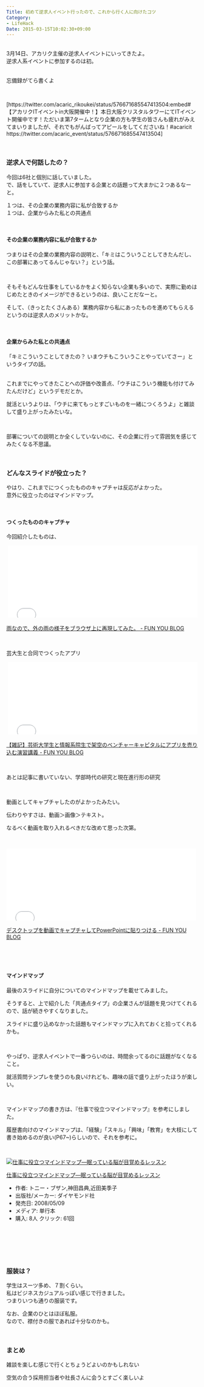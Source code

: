 ```yaml
---
Title: 初めて逆求人イベント行ったので、これから行く人に向けたコツ
Category:
- LifeHack
Date: 2015-03-15T10:02:30+09:00
---
```


<p><br />3月14日、アカリク主催の逆求人イベントにいってきたよ。<br />逆求人系イベントに参加するのは初。</p>
<p><br />忘備録がてら書くよ</p>
<p> </p>
<p>[https://twitter.com/acaric_rikoukei/status/576671685547413504:embed#【アカリクITイベントin大阪開催中！】本日大阪クリスタルタワーにてITイベント開催中です！ただいま第7タームとなり企業の方も学生の皆さんも疲れがみえてまいりましたが、それでもがんばってアピールをしてくださいね！#acaricit https://twitter.com/acaric_event/status/576671685547413504]</p>
<p><!-- more --></p>
<p> </p>

### 逆求人で何話したの？

<p>今回は6社と個別に話していました。<br />で、話をしていて、逆求人に参加する企業との話題って大まかに２つあるなーと。</p>
<p>１つは、その企業の業務内容に私が合致するか<br />１つは、企業からみた私との共通点</p>
<p> </p>
<h4>その企業の業務内容に私が合致するか</h4>
<p>つまりはその企業の業務内容の説明と、「キミはこういうことしてきたんだし、この部署にあってるんじゃない？」という話。</p>
<p> </p>
<p>そもそもどんな仕事をしているかをよく知らない企業も多いので、実際に勤めはじめたときのイメージができるというのは、良いことだなーと。</p>
<p>そして、（きっとたくさんある）業務内容から私にあったものを進めてもらえるというのは逆求人のメリットかな。</p>
<p> </p>
<h4>企業からみた私との共通点</h4>
<p>「キミこういうことしてきたの？ いまウチもこういうことやっていてさー」というタイプの話。</p>
<p><br />これまでにやってきたことへの評価や改善点、「ウチはこういう機能も付けてみたんだけど」というデモだとか。</p>
<p>就活というよりは、「ウチに来てもっとすごいものを一緒につくろうよ」と雑談して盛り上がったみたいな。</p>
<p> </p>
<p>部署についての説明とか全くしていないのに、その企業に行って雰囲気を感じてみたくなる不思議。</p>
<p> </p>

### どんなスライドが役立った？

<p>やはり、これまでにつくったもののキャプチャは反応がよかった。<br />意外に役立ったのはマインドマップ。</p>
<p> </p>
<h4>つくったもののキャプチャ</h4>
<p>今回紹介したものは、</p>
<p> <iframe class="embed-card embed-blogcard" style="width: 100%; height: 190px; max-width: 500px; margin: auto;" title="雨なので、外の雨の様子をブラウザ上に再現してみた。 - FUN YOU BLOG" src="/entry/2014/03/30/%E9%9B%A8%E3%81%AA%E3%81%AE%E3%81%A7%E3%80%81%E5%A4%96%E3%81%AE%E9%9B%A8%E3%81%AE%E6%A7%98%E5%AD%90%E3%82%92%E3%83%96%E3%83%A9%E3%82%A6%E3%82%B6%E4%B8%8A%E3%81%AB%E5%86%8D%E7%8F%BE%E3%81%97%E3%81%A6%E3%81%BF" frameborder="0" scrolling="no"></iframe></p>
<p><a href="/entry/2014/03/30/%E9%9B%A8%E3%81%AA%E3%81%AE%E3%81%A7%E3%80%81%E5%A4%96%E3%81%AE%E9%9B%A8%E3%81%AE%E6%A7%98%E5%AD%90%E3%82%92%E3%83%96%E3%83%A9%E3%82%A6%E3%82%B6%E4%B8%8A%E3%81%AB%E5%86%8D%E7%8F%BE%E3%81%97%E3%81%A6%E3%81%BF">雨なので、外の雨の様子をブラウザ上に再現してみた。 - FUN YOU BLOG</a></p>
<p> </p>
<p>芸大生と合同でつくったアプリ</p>
<p> <iframe class="embed-card embed-blogcard" style="width: 100%; height: 190px; max-width: 500px; margin: auto;" title="【雑記】芸術大学生と情報系院生で架空のベンチャーキャピタルにアプリを売り込む演習講義 - FUN YOU BLOG" src="/entry/2014/12/22/%E8%8A%B8%E8%A1%93%E5%A4%A7%E5%AD%A6%E7%94%9F%E3%81%A8%E6%83%85%E5%A0%B1%E7%B3%BB%E9%99%A2%E7%94%9F%E3%81%A7%E6%9E%B6%E7%A9%BA%E3%81%AE%E3%83%99%E3%83%B3%E3%83%81%E3%83%A3%E3%83%BC%E3%82%AD%E3%83%A3%E3%83%94" frameborder="0" scrolling="no"></iframe></p>
<p><a href="/entry/2014/12/22/%E8%8A%B8%E8%A1%93%E5%A4%A7%E5%AD%A6%E7%94%9F%E3%81%A8%E6%83%85%E5%A0%B1%E7%B3%BB%E9%99%A2%E7%94%9F%E3%81%A7%E6%9E%B6%E7%A9%BA%E3%81%AE%E3%83%99%E3%83%B3%E3%83%81%E3%83%A3%E3%83%BC%E3%82%AD%E3%83%A3%E3%83%94">【雑記】芸術大学生と情報系院生で架空のベンチャーキャピタルにアプリを売り込む演習講義 - FUN YOU BLOG</a> </p>
<p> </p>
<p>あとは記事に書いていない、学部時代の研究と現在進行形の研究</p>
<p> </p>
<p>動画としてキャプチャしたのがよかったみたい。</p>
<p>伝わりやすさは、動画＞画像＞テキスト。</p>
<p>なるべく動画を取り入れるべきだな改めて思った次第。</p>
<p> </p>
<p><iframe class="embed-card embed-blogcard" style="width: 100%; height: 190px; max-width: 500px; margin: auto;" title="デスクトップを動画でキャプチャしてPowerPointに貼りつける - FUN YOU BLOG" src="/entry/2015/01/12/%E3%83%87%E3%82%B9%E3%82%AF%E3%83%88%E3%83%83%E3%83%97%E3%82%92%E5%8B%95%E7%94%BB%E3%81%A7%E3%82%AD%E3%83%A3%E3%83%97%E3%83%81%E3%83%A3%E3%81%97%E3%81%A6PowerPoint%E3%81%AB%E8%B2%BC%E3%82%8A%E3%81%A4%E3%81%91" frameborder="0" scrolling="no">&lt;a href="/entry/2015/01/12/%E3%83%87%E3%82%B9%E3%82%AF%E3%83%88%E3%83%83%E3%83%97%E3%82%92%E5%8B%95%E7%94%BB%E3%81%A7%E3%82%AD%E3%83%A3%E3%83%97%E3%83%81%E3%83%A3%E3%81%97%E3%81%A6PowerPoint%E3%81%AB%E8%B2%BC%E3%82%8A%E3%81%A4%E3%81%91" data-mce-href="/entry/2015/01/12/%E3%83%87%E3%82%B9%E3%82%AF%E3%83%88%E3%83%83%E3%83%97%E3%82%92%E5%8B%95%E7%94%BB%E3%81%A7%E3%82%AD%E3%83%A3%E3%83%97%E3%83%81%E3%83%A3%E3%81%97%E3%81%A6PowerPoint%E3%81%AB%E8%B2%BC%E3%82%8A%E3%81%A4%E3%81%91"&gt;デスクトップを動画でキャプチャしてPowerPointに貼りつける - FUN YOU BLOG&lt;/a&gt;</iframe></p>
<p><a href="/entry/2015/01/12/%E3%83%87%E3%82%B9%E3%82%AF%E3%83%88%E3%83%83%E3%83%97%E3%82%92%E5%8B%95%E7%94%BB%E3%81%A7%E3%82%AD%E3%83%A3%E3%83%97%E3%83%81%E3%83%A3%E3%81%97%E3%81%A6PowerPoint%E3%81%AB%E8%B2%BC%E3%82%8A%E3%81%A4%E3%81%91">デスクトップを動画でキャプチャしてPowerPointに貼りつける - FUN YOU BLOG</a></p>
<p> </p>
<p> </p>
<h4>マインドマップ</h4>
<p>最後のスライドに自分についてのマインドマップを載せてみました。</p>
<p>そうすると、上で紹介した「共通点タイプ」の企業さんが話題を見つけてくれるので、話が続きやすくなりました。</p>
<p>スライドに盛り込めなかった話題もマインドマップに入れておくと拾ってくれるかも。</p>
<p> </p>
<p>やっぱり、逆求人イベントで一番つらいのは、時間余ってるのに話題がなくなること。</p>
<p>就活質問テンプレを使うのも良いけれども、趣味の話で盛り上がったほうが楽しい。</p>
<p> </p>
<p>マインドマップの書き方は、『仕事で役立つマインドマップ』を参考にしました。</p>
<p>履歴書向けのマインドマップは、「経験」「スキル」「興味」「教育」を大枝にして書き始めるのが良い(P67~)らしいので、それを参考に。</p>
<p> </p>
<div class="freezed">
<div class="external-link-detail"><a href="https://www.amazon.co.jp/exec/obidos/ASIN/4478001421/ab1025-22/"><img class="external-link-detail-image" title="仕事に役立つマインドマップ―眠っている脳が目覚めるレッスン" src="https://ecx.images-amazon.com/images/I/51h8EmTXOqL._SL160_.jpg" alt="仕事に役立つマインドマップ―眠っている脳が目覚めるレッスン" /></a>
<div class="external-link-detail-info">
<p class="external-link-detail-title"><a href="https://www.amazon.co.jp/exec/obidos/ASIN/4478001421/ab1025-22/">仕事に役立つマインドマップ―眠っている脳が目覚めるレッスン</a></p>
<ul>
<li><span class="external-link-detail-label">作者:</span> トニー・ブザン,神田昌典,近田美季子</li>
<li><span class="external-link-detail-label">出版社/メーカー:</span> ダイヤモンド社</li>
<li><span class="external-link-detail-label">発売日:</span> 2008/05/09</li>
<li><span class="external-link-detail-label">メディア:</span> 単行本</li>
<li><span class="external-link-detail-label">購入</span>: 8人 <span class="external-link-detail-label">クリック</span>: 61回</li>
</ul>
</div>
<div class="external-link-detail-foot"> </div>
</div>
</div>
<p> </p>
<p> </p>

### 服装は？

<p>学生はスーツ多め、７割くらい。<br />私はビジネスカジュアルっぽい感じで行きました。<br />つまりいつも通りの服装です。</p>
<p>なお、企業のひとはほぼ私服。<br />なので、襟付きの服であれば十分なのかも。</p>
<p> </p>

### まとめ

<p>雑談を楽しむ感じで行くとちょうどよいのかもしれない</p>
<p>空気の合う採用担当者や社長さんに会うとすごく楽しいよ</p>
